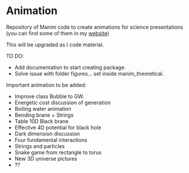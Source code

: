 # Animation
Repository of Manim code to create animations for science presentations (you can find some of them in my [website](https://panopepino.github.io/web_page/))


This will be upgraded as I code material.

TO DO:
- Add documentation to start creating package.
- Solve issue with folder figures... set inside manim_theoretical.

Important animation to be added:

- Improve class Bubble to GW.
- Energetic cost discussion of generation
- Boiling water animation
- Bending brane + Strings
- Table 10D Black brane
- Effective 4D potential for black hole
- Dark dimension discussion
- Four fundamental interactions
- Strings and particles
- Snake game from rectangle to torus
- New 3D universe pictures
- ??


